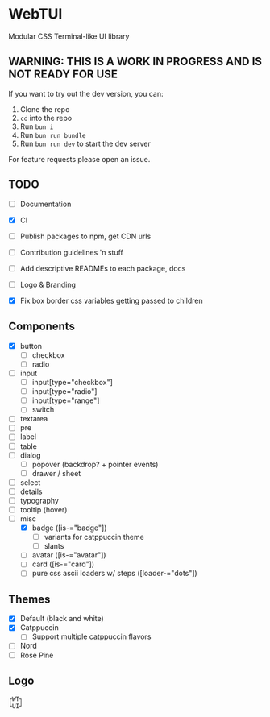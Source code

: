 # WebTUI

Modular CSS Terminal-like UI library

## WARNING: THIS IS A WORK IN PROGRESS AND IS NOT READY FOR USE

If you want to try out the dev version, you can:

1. Clone the repo
2. `cd` into the repo
3. Run `bun i`
4. Run `bun run bundle`
5. Run `bun run dev` to start the dev server

For feature requests please open an issue.

## TODO

- [ ] Documentation
- [x] CI
- [ ] Publish packages to npm, get CDN urls
- [ ] Contribution guidelines 'n stuff
- [ ] Add descriptive READMEs to each package, docs
- [ ] Logo & Branding

- [x] Fix box border css variables getting passed to children

## Components

- [x] button
  - [ ] checkbox
  - [ ] radio
- [ ] input
  - [ ] input[type="checkbox"]
  - [ ] input[type="radio"]
  - [ ] input[type="range"]
  - [ ] switch
- [ ] textarea
- [ ] pre
- [ ] label
- [ ] table
- [ ] dialog
  - [ ] popover (backdrop? + pointer events)
  - [ ] drawer / sheet
- [ ] select
- [ ] details
- [ ] typography
- [ ] tooltip (hover)
- [ ] misc
  - [x] badge ([is-="badge"])
      - [ ] variants for catppuccin theme
      - [ ] slants
  - [ ] avatar ([is-="avatar"])
  - [ ] card ([is-="card"])
  - [ ] pure css ascii loaders w/ steps ([loader-="dots"])

## Themes

- [x] Default (black and white)
- [x] Catppuccin
  - [ ] Support multiple catppuccin flavors
- [ ] Nord
- [ ] Rose Pine

## Logo

```
┌WT┐
└UI┘
```
